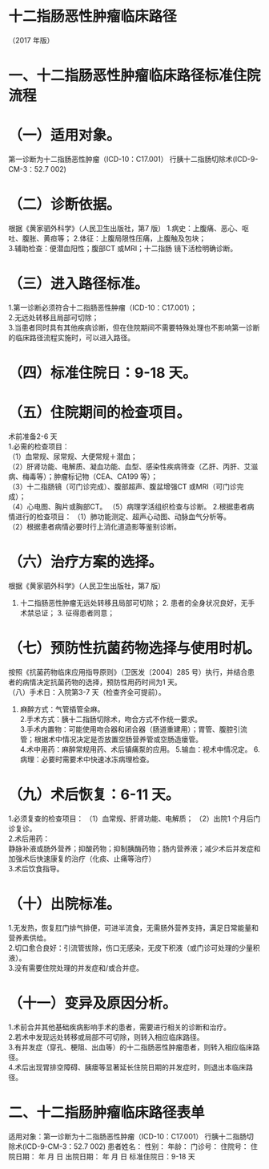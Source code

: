 # 十二指肠恶性肿瘤临床路径  
（2017 年版）  
# 一、十二指肠恶性肿瘤临床路径标准住院流程  
# （一）适用对象。  
第一诊断为十二指肠恶性肿瘤（ICD-10：C17.001） 行胰十二指肠切除术(ICD-9-CM-3：52.7 002)  
# （二）诊断依据。  
根据《黄家驷外科学》（人民卫生出版社，第7 版） 1.病史：上腹痛、恶心、呕吐、腹胀、黄疸等； 2.体征：上腹局限性压痛，上腹触及包块；  
3.辅助检查：便潜血阳性；腹部CT 或MRI；十二指肠 镜下活检明确诊断。  
# （三）进入路径标准。  
1.第一诊断必须符合十二指肠恶性肿瘤（ICD-10：C17.001）；  
2.无远处转移且局部可切除；  
3.当患者同时具有其他疾病诊断，但在住院期间不需要特殊处理也不影响第一诊断的临床路径流程实施时，可以进入路径。  
# （四）标准住院日：9-18 天。  
# （五）住院期间的检查项目。  
术前准备2-6 天  
1.必需的检查项目：  
（1）血常规、尿常规、大便常规＋潜血；  
（2）肝肾功能、电解质、凝血功能、血型、感染性疾病筛查（乙肝、丙肝、艾滋病、梅毒等）；肿瘤标记物（CEA、CA199 等）；  
（3）十二指肠镜（可门诊完成）、腹部超声、腹盆增强CT 或MRI（可门诊完成）；  
（4）心电图、胸片或胸部CT。 （5）病理学活组织检查与诊断。 2.根据患者病情进行的检查项目： （1）肺功能测定、超声心动图、动脉血气分析等。  
（2）根据患者病情必要时行上消化道造影等鉴别诊断。  
# （六）治疗方案的选择。  
根据《黄家驷外科学》（人民卫生出版社，第7 版）  
1.   十二指肠恶性肿瘤无远处转移且局部可切除；  2. 患者的全身状况良好，无手术禁忌证； 3. 征得患者同意；  
# （七）预防性抗菌药物选择与使用时机。  
按照《抗菌药物临床应用指导原则》（卫医发〔2004〕285 号）执行，并结合患者的病情决定抗菌药物的选择，预防性用药时间为1 天。  
（八）手术日：入院第3-7 天（检查齐全可提前）。  
1. 麻醉方式：气管插管全麻。  
2.手术方式：胰十二指肠切除术，吻合方式不作统一要求。  
3.手术内置物：可能使用吻合器和闭合器（肠道重建用）；胃管、腹腔引流管；根据术中情况决定是否放置空肠营养管或空肠造瘘管。  
4.术中用药：麻醉常规用药、术后镇痛泵的应用。 5.输血：视术中情况定。 6.病理：必要时需要术中快速冰冻病理检查。  
# （九）术后恢复：6-11 天。  
1.必须复查的检查项目： （1）血常规、肝肾功能、电解质； （2）出院1 个月后门诊复诊。  
2.术后用药：  
静脉补液或肠外营养；抑酸药物；抑制胰酶药物；肠内营养液；减少术后并发症和加强术后快速康复的治疗（化痰、止痛等治疗）  
3.术后饮食指导。  
# （十）出院标准。  
1.无发热，恢复肛门排气排便，可进半流食，无需肠外营养支持，满足日常能量和营养素供给。  
2.切口愈合良好：引流管拔除，伤口无感染，无皮下积液（或门诊可处理的少量积液）。  
3.没有需要住院处理的并发症和/或合并症。  
# （十一）变异及原因分析。  
1.术前合并其他基础疾病影响手术的患者，需要进行相关的诊断和治疗。  
2.若术中发现远处转移或局部不可切除，则转入相应临床路径。  
3.有并发症（穿孔、梗阻、出血等）的十二指肠恶性肿瘤患者，则转入相应临床路径。  
4.术后出现胃排空障碍、胰瘘等显著延长住院日期的并发症时，则退出本临床路径。  
# 二、十二指肠肿瘤临床路径表单  
适用对象：第一诊断为十二指肠恶性肿瘤（ICD-10：C17.001） 行胰十二指肠切除术(ICD-9-CM-3：52.7 002)  患者姓名：       性别：    年龄：    门诊号：        住院号：           住院日期：    年  月  日     出院日期：    年  月  日   标准住院日：9-18 天  
